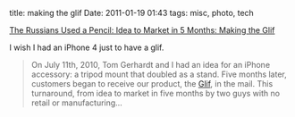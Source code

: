 title: making the glif
Date: 2011-01-19 01:43
tags: misc, photo, tech
 

[The Russians Used a Pencil: Idea to Market in 5 Months: Making the Glif](http://www.therussiansusedapencil.com/post/2794775825/idea-to-market-in-5-months-making-the-glif)

I wish I had an iPhone 4 just to have a glif.

> On July 11th, 2010, Tom Gerhardt and I had an idea for an iPhone accessory: a tripod mount that doubled as a stand. Five months later, customers began to receive our product, the [Glif](http://www.theglif.com/), in the mail. This turnaround, from idea to market in five months by two guys with no retail or manufacturing…
